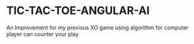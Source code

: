 # TIC-TAC-TOE-ANGULAR-AI
An Improvement for my previous XO game using algorithm for computer player can counter your play
